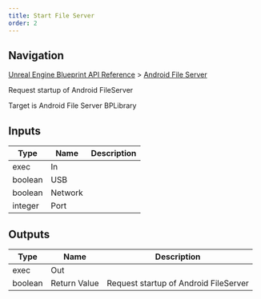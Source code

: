 ```yaml
---
title: Start File Server
order: 2
---
```

## Navigation

[Unreal Engine Blueprint API Reference](https://dev.epicgames.com/documentation/en-us/unreal-engine/BlueprintAPI) > [Android File Server](https://dev.epicgames.com/documentation/en-us/unreal-engine/BlueprintAPI/AndroidFileServer)

Request startup of Android FileServer

Target is Android File Server BPLibrary

## Inputs

| Type | Name | Description |
| --- | --- | --- |
| exec | In |  |
| boolean | USB |  |
| boolean | Network |  |
| integer | Port |  |

## Outputs

| Type | Name | Description |
| --- | --- | --- |
| exec | Out |  |
| boolean | Return Value | Request startup of Android FileServer |
